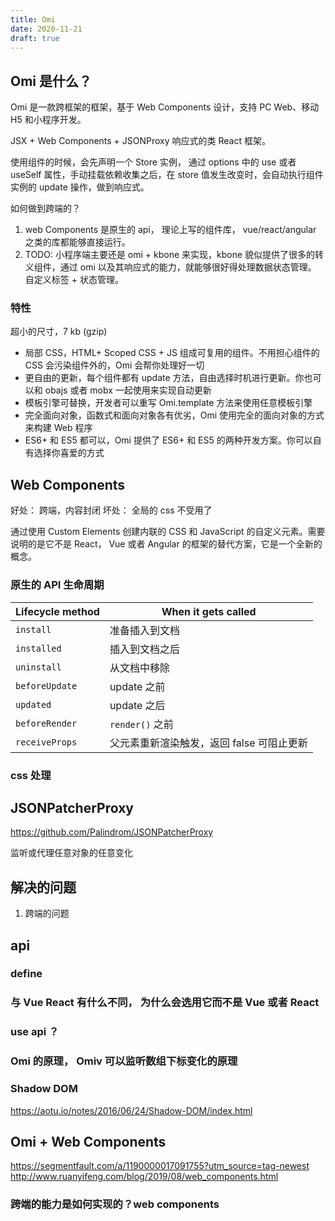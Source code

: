 ```yaml
---
title: Omi
date: 2020-11-21
draft: true
---
```


<!-- TODO: -->

## Omi 是什么？

Omi 是一款跨框架的框架，基于 Web Components 设计，支持 PC Web、移动 H5 和小程序开发。

<!-- https://github.com/Tencent/omi -->

JSX + Web Components + JSONProxy 响应式的类 React 框架。

使用组件的时候，会先声明一个 Store 实例， 通过 options 中的 use 或者 useSelf 属性，手动挂载依赖收集之后，在 store 值发生改变时，会自动执行组件实例的 update 操作，做到响应式。

如何做到跨端的？

1. web Components 是原生的 api， 理论上写的组件库， vue/react/angular 之类的库都能够直接运行。
2. TODO: 小程序端主要还是 omi + kbone 来实现，kbone 貌似提供了很多的转义组件，通过 omi 以及其响应式的能力，就能够很好得处理数据状态管理。 自定义标签 + 状态管理。

### 特性

超小的尺寸，7 kb (gzip)

- 局部 CSS，HTML+ Scoped CSS + JS 组成可复用的组件。不用担心组件的 CSS 会污染组件外的，Omi 会帮你处理好一切
- 更自由的更新，每个组件都有 update 方法，自由选择时机进行更新。你也可以和 obajs 或者 mobx 一起使用来实现自动更新
- 模板引擎可替换，开发者可以重写 Omi.template 方法来使用任意模板引擎
- 完全面向对象，函数式和面向对象各有优劣，Omi 使用完全的面向对象的方式来构建 Web 程序
- ES6+ 和 ES5 都可以，Omi 提供了 ES6+ 和 ES5 的两种开发方案。你可以自有选择你喜爱的方式

## Web Components

<!-- https://zhuanlan.zhihu.com/p/97907370 -->

好处： 跨端，内容封闭
坏处： 全局的 css 不受用了

通过使用 Custom Elements 创建内联的 CSS 和 JavaScript 的自定义元素。需要说明的是它不是 React， Vue 或者 Angular 的框架的替代方案，它是一个全新的概念。

### 原生的 API 生命周期

| Lifecycle method | When it gets called                       |
| ---------------- | ----------------------------------------- |
| `install`        | 准备插入到文档                            |
| `installed`      | 插入到文档之后                            |
| `uninstall`      | 从文档中移除                              |
| `beforeUpdate`   | update 之前                               |
| `updated`        | update 之后                               |
| `beforeRender`   | `render()` 之前                           |
| `receiveProps`   | 父元素重新渲染触发，返回 false 可阻止更新 |

### css 处理

<!-- https://www.zhangxinxu.com/wordpress/2021/02/web-components-import-css/ -->
<!-- https://developer.mozilla.org/zh-CN/docs/Web/Web_Components -->

## JSONPatcherProxy

https://github.com/Palindrom/JSONPatcherProxy

监听或代理任意对象的任意变化

## 解决的问题

1. 跨端的问题

## api

### define

### 与 Vue React 有什么不同， 为什么会选用它而不是 Vue 或者 React

### use api ？

### Omi 的原理， Omiv 可以监听数组下标变化的原理

### Shadow DOM

https://aotu.io/notes/2016/06/24/Shadow-DOM/index.html

## Omi + Web Components

https://segmentfault.com/a/1190000017091755?utm_source=tag-newest
http://www.ruanyifeng.com/blog/2019/08/web_components.html

### 跨端的能力是如何实现的？web components
